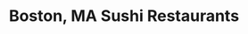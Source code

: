 ---
layout: city
title: Boston, MA Sushi Restaurants
permalink: /massachusetts/boston/
stateAbbr: MA
stateName: Massachusetts
cityName: Boston

---